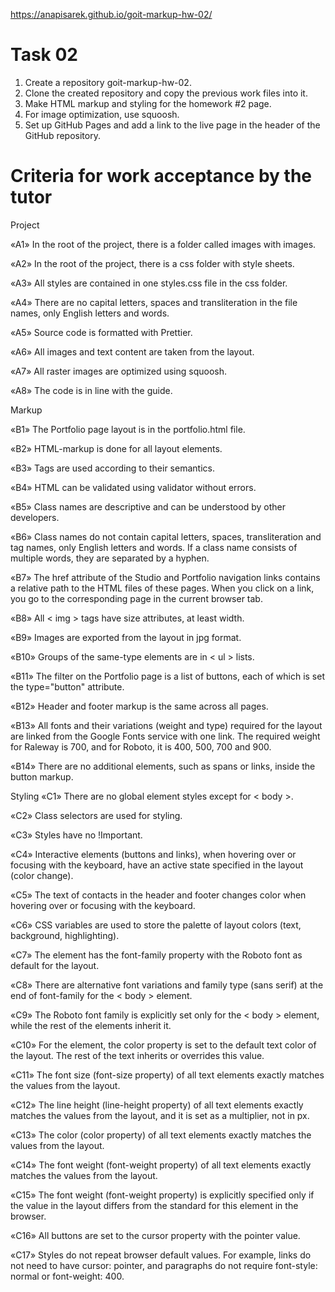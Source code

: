 https://anapisarek.github.io/goit-markup-hw-02/

# Task 02

1. Create a repository goit-markup-hw-02.
2. Clone the created repository and copy the previous work files into it.
3. Make HTML markup and styling for the homework #2 page.
4. For image optimization, use squoosh.
5. Set up GitHub Pages and add a link to the live page in the header of the GitHub repository.

# Criteria for work acceptance by the tutor

Project

«A1» In the root of the project, there is a folder called images with images.

«A2» In the root of the project, there is a css folder with style sheets.

«A3» All styles are contained in one styles.css file in the css folder.

«A4» There are no capital letters, spaces and transliteration in the file names, only English letters and words.

«A5» Source code is formatted with Prettier.

«A6» All images and text content are taken from the layout.

«A7» All raster images are optimized using squoosh.

«A8» The code is in line with the guide.

Markup

«B1» The Portfolio page layout is in the portfolio.html file.

«B2» HTML-markup is done for all layout elements.

«B3» Tags are used according to their semantics.

«B4» HTML can be validated using validator without errors.

«B5» Class names are descriptive and can be understood by other developers.

«B6» Class names do not contain capital letters, spaces, transliteration and tag names, only English letters and words. If a class name consists of multiple words, they are separated by a hyphen.

«B7» The href attribute of the Studio and Portfolio navigation links contains a relative path to the HTML files of these pages. When you click on a link, you go to the corresponding page in the current browser tab.

«B8» All < img > tags have size attributes, at least width.

«B9» Images are exported from the layout in jpg format.

«B10» Groups of the same-type elements are in < ul > lists.

«B11» The filter on the Portfolio page is a list of buttons, each of which is set the type="button" attribute.

«B12» Header and footer markup is the same across all pages.

«B13» All fonts and their variations (weight and type) required for the layout are linked from the Google Fonts service with one link. The required weight for Raleway is 700, and for Roboto, it is 400, 500, 700 and 900.

«B14» There are no additional elements, such as spans or links, inside the button markup.

Styling
«C1» There are no global element styles except for < body >.

«C2» Class selectors are used for styling.

«C3» Styles have no !Important.

«C4» Interactive elements (buttons and links), when hovering over or focusing with the keyboard, have an active state specified in the layout (color change).

«С5» The text of contacts in the header and footer changes color when hovering over or focusing with the keyboard.

«C6» CSS variables are used to store the palette of layout colors (text, background, highlighting).

«С7» The <body> element has the font-family property with the Roboto font as default for the layout.

«C8» There are alternative font variations and family type (sans serif) at the end of font-family for the < body > element.

«C9» The Roboto font family is explicitly set only for the < body > element, while the rest of the elements inherit it.

«С10» For the <body> element, the color property is set to the default text color of the layout. The rest of the text inherits or overrides this value.

«С11» The font size (font-size property) of all text elements exactly matches the values from the layout.

«C12» The line height (line-height property) of all text elements exactly matches the values from the layout, and it is set as a multiplier, not in px.

«С13» The color (color property) of all text elements exactly matches the values from the layout.

«С14» The font weight (font-weight property) of all text elements exactly matches the values from the layout.

«С15» The font weight (font-weight property) is explicitly specified only if the value in the layout differs from the standard for this element in the browser.

«С16» All buttons are set to the cursor property with the pointer value.

«С17» Styles do not repeat browser default values. For example, links do not need to have cursor: pointer, and paragraphs do not require font-style: normal or font-weight: 400.
